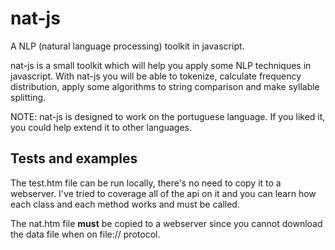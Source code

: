 nat-js
======

A NLP (natural language processing) toolkit in javascript.

nat-js is a small toolkit which will help you apply some NLP techniques in javascript. With nat-js you will be able to tokenize, calculate frequency distribution, apply some algorithms to string comparison and make syllable splitting.

NOTE: nat-js is designed to work on the portuguese language. If you liked it, you could help extend it to other languages.

Tests and examples
------------------

The test.htm file can be run locally, there's no need to copy it to a webserver. I've tried to coverage all of the api on it and you can learn how each class and each method works and must be called.

The nat.htm file <b>must</b> be copied to a webserver since you cannot download the data file when on file:// protocol.

